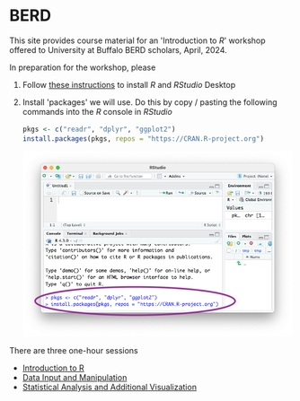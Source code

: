 
# BERD

<!-- badges: start -->
<!-- badges: end -->

This site provides course material for an 'Introduction to *R*'
workshop offered to University at Buffalo BERD scholars, April, 2024.

In preparation for the workshop, please

1. Follow [these instructions][install] to install *R* and *RStudio* Desktop

3. Install 'packages' we will use. Do this by copy / pasting the
   following commands into the *R* console in *RStudio*
   
   ``` r
   pkgs <- c("readr", "dplyr", "ggplot2")
   install.packages(pkgs, repos = "https://CRAN.R-project.org")
   ```

   ![](man/figures/install-packages.png)

There are three one-hour sessions

- [Introduction to R][intro]
- [Data Input and Manipulation][io]
- [Statistical Analysis and Additional Visualization][vis]

[install]: https://posit.co/download/rstudio-desktop/
[intro]: https://mtmorgan.github.io/BERD/articles/a_introduction_to_r.html
[io]: https://mtmorgan.github.io/BERD/articles/b_data_io.html
[vis]: https://mtmorgan.github.io/BERD/articles/c_visualization.html

